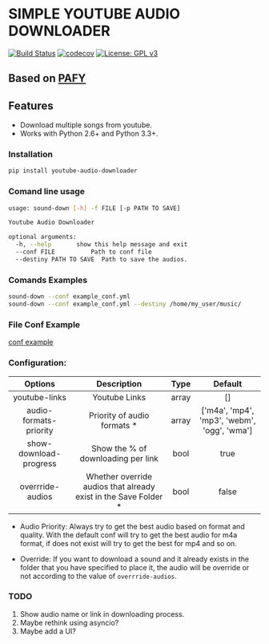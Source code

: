 # SIMPLE YOUTUBE AUDIO DOWNLOADER

[![Build Status](https://travis-ci.org/marcosschroh/youtube-audio-downloader.svg?branch=master)](https://travis-ci.org/marcosschroh/youtube-audio-downloader)
[![codecov](https://codecov.io/gh/dscovr/pyinstamation/branch/master/graph/badge.svg)](https://codecov.io/gh/marcosschroh/youtube-audio-downloader)
[![License: GPL v3](https://img.shields.io/badge/License-GPL%20v3-blue.svg)](https://www.gnu.org/licenses/gpl-3.0)

## Based on [PAFY](https://github.com/mps-youtube/pafy)

## Features

* Download multiple songs from youtube.
* Works with Python 2.6+ and Python 3.3+.

### Installation

```sh
pip install youtube-audio-downloader
```

### Comand line usage

```sh
usage: sound-down [-h] -f FILE [-p PATH TO SAVE]

Youtube Audio Downloader

optional arguments:
  -h, --help       show this help message and exit
  --conf FILE          Path to conf file
  --destiny PATH TO SAVE  Path to save the audios.

```

### Comands Examples

```sh
sound-down --conf example_conf.yml
sound-down --conf example_conf.yml --destiny /home/my_user/music/
```

### File Conf Example

[conf example](https://github.com/marcosschroh/youtube-audio-downloader/blob/master/examples/conf.yml)


### Configuration:


|    Options             |  Description                | Type  | Default |
|:----------------------:|:---------------------------:|:-----:|:-------:|
| youtube-links          | Youtube Links               | array |   []    |
| audio-formats-priority | Priority of audio formats * | array |  ['m4a', 'mp4', 'mp3', 'webm', 'ogg', 'wma'] |
| show-download-progress | Show the % of downloading per link  |  bool |   true  |
| overrride-audios       | Whether override audios that already exist in the Save Folder * | bool |  false  |




* Audio Priority: Always try to get the best audio based on format and quality. With the default conf will try to get the best audio for m4a format, if does not exist will try to get the best for mp4 and so on.

* Override: If you want to download a sound and it already exists in the folder that you have specified to place it, the audio will be override or not according to the value of `overrride-audios`.


### TODO

1. Show audio name or link in downloading process.
2. Maybe rethink using asyncio?
3. Maybe add a UI?
